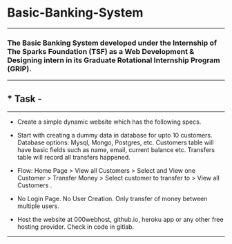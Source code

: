 # Basic-Banking-System
***

### The Basic Banking System developed under the Internship of The Sparks Foundation (TSF)  as a Web Development &amp; Designing intern in its Graduate Rotational Internship Program (GRIP).
***

## * Task -
***

* Create a simple dynamic website which has the following specs.

* Start with creating a dummy data in database for upto 10
customers. Database options: Mysql, Mongo, Postgres, etc.
Customers table will have basic fields such as name, email,
current balance etc. Transfers table will record all transfers
happened.

* Flow: Home Page > View all Customers > Select and View one
Customer > Transfer Money > Select customer to transfer to >
View all Customers .

* No Login Page. No User Creation. Only transfer of money
between multiple users.

* Host the website at 000webhost, github.io, heroku app or any
other free hosting provider. Check in code in gitlab.

***


